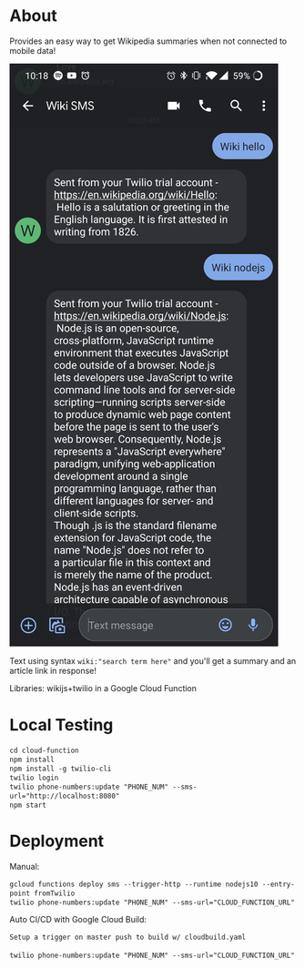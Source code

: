 # About

Provides an easy way to get Wikipedia summaries when not connected to mobile data! 


![image](/screenshot.jpg?raw=true)

Text using syntax `wiki:"search term here"` and you'll get a summary and an article link in response!

Libraries: wikijs+twilio in a Google Cloud Function

# Local Testing 

```
cd cloud-function
npm install
npm install -g twilio-cli
twilio login
twilio phone-numbers:update "PHONE_NUM" --sms-url="http://localhost:8080"
npm start
```

# Deployment

Manual:
```
gcloud functions deploy sms --trigger-http --runtime nodejs10 --entry-point fromTwilio
twilio phone-numbers:update "PHONE_NUM" --sms-url="CLOUD_FUNCTION_URL"
```


Auto CI/CD with Google Cloud Build:
```
Setup a trigger on master push to build w/ cloudbuild.yaml

twilio phone-numbers:update "PHONE_NUM" --sms-url="CLOUD_FUNCTION_URL"
```
